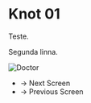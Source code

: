 # Knot 01

Teste.

Segunda linna.

![Doctor](images/doctor.png)

* -> Next Screen
* -> Previous Screen